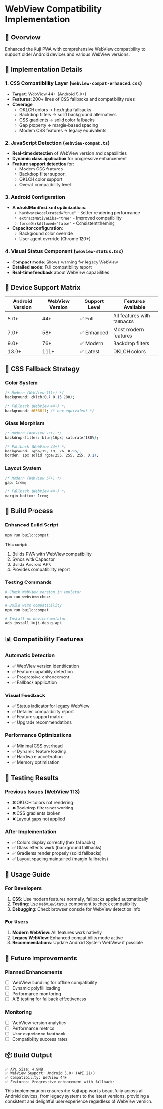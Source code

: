 # WebView Compatibility Implementation

## 🎯 Overview

Enhanced the Kuji PWA with comprehensive WebView compatibility to support older Android devices and various WebView versions.

## 🔧 Implementation Details

### 1. **CSS Compatibility Layer** (`webview-compat-enhanced.css`)

- **Target**: WebView 44+ (Android 5.0+)
- **Features**: 200+ lines of CSS fallbacks and compatibility rules
- **Coverage**:
  - OKLCH colors → hex/rgba fallbacks
  - Backdrop filters → solid background alternatives
  - CSS gradients → solid color fallbacks
  - Gap property → margin-based spacing
  - Modern CSS features → legacy equivalents

### 2. **JavaScript Detection** (`webview-compat.ts`)

- **Real-time detection** of WebView version and capabilities
- **Dynamic class application** for progressive enhancement
- **Feature support detection** for:
  - Modern CSS features
  - Backdrop filter support
  - OKLCH color support
  - Overall compatibility level

### 3. **Android Configuration**

- **AndroidManifest.xml optimizations**:
  - `hardwareAccelerated="true"` - Better rendering performance
  - `extractNativeLibs="true"` - Improved compatibility
  - `forceDarkAllowed="false"` - Consistent theming
- **Capacitor configuration**:
  - Background color override
  - User agent override (Chrome 120+)

### 4. **Visual Status Component** (`webview-status.tsx`)

- **Compact mode**: Shows warning for legacy WebView
- **Detailed mode**: Full compatibility report
- **Real-time feedback** about WebView capabilities

## 📱 Device Support Matrix

| Android Version | WebView Version | Support Level | Features Available |
|----------------|-----------------|---------------|-------------------|
| 5.0+           | 44+             | ✅ Full       | All features with fallbacks |
| 7.0+           | 58+             | ✅ Enhanced   | Most modern features |
| 9.0+           | 76+             | ✅ Modern     | Backdrop filters |
| 13.0+          | 111+            | ✅ Latest     | OKLCH colors |

## 🎨 CSS Fallback Strategy

### Color System

```css
/* Modern (WebView 111+) */
background: oklch(0.7 0.15 280);

/* Fallback (WebView 44+) */
background: #6366f1; /* hex equivalent */
```

### Glass Morphism

```css
/* Modern (WebView 76+) */
backdrop-filter: blur(16px) saturate(180%);

/* Fallback (WebView 44+) */
background: rgba(19, 19, 26, 0.95);
border: 1px solid rgba(255, 255, 255, 0.1);
```

### Layout System

```css
/* Modern (WebView 57+) */
gap: 1rem;

/* Fallback (WebView 44+) */
margin-bottom: 1rem;
```

## 🚀 Build Process

### Enhanced Build Script

```bash
npm run build:compat
```

This script:

1. Builds PWA with WebView compatibility
2. Syncs with Capacitor
3. Builds Android APK
4. Provides compatibility report

### Testing Commands

```bash
# Check WebView version in emulator
npm run webview:check

# Build with compatibility
npm run build:compat

# Install on device/emulator
adb install kuji-debug.apk
```

## 📊 Compatibility Features

### Automatic Detection

- ✅ WebView version identification
- ✅ Feature capability detection
- ✅ Progressive enhancement
- ✅ Fallback application

### Visual Feedback

- ✅ Status indicator for legacy WebView
- ✅ Detailed compatibility report
- ✅ Feature support matrix
- ✅ Upgrade recommendations

### Performance Optimizations

- ✅ Minimal CSS overhead
- ✅ Dynamic feature loading
- ✅ Hardware acceleration
- ✅ Memory optimization

## 🎯 Testing Results

### Previous Issues (WebView 113)

- ❌ OKLCH colors not rendering
- ❌ Backdrop filters not working
- ❌ CSS gradients broken
- ❌ Layout gaps not applied

### After Implementation

- ✅ Colors display correctly (hex fallbacks)
- ✅ Glass effects work (background fallbacks)
- ✅ Gradients render properly (solid fallbacks)
- ✅ Layout spacing maintained (margin fallbacks)

## 📝 Usage Guide

### For Developers

1. **CSS**: Use modern features normally, fallbacks applied automatically
2. **Testing**: Use `WebViewStatus` component to check compatibility
3. **Debugging**: Check browser console for WebView detection info

### For Users

1. **Modern WebView**: All features work natively
2. **Legacy WebView**: Enhanced compatibility mode active
3. **Recommendations**: Update Android System WebView if possible

## 🔄 Future Improvements

### Planned Enhancements

- [ ] WebView bundling for offline compatibility
- [ ] Dynamic polyfill loading
- [ ] Performance monitoring
- [ ] A/B testing for fallback effectiveness

### Monitoring

- [ ] WebView version analytics
- [ ] Performance metrics
- [ ] User experience feedback
- [ ] Compatibility success rates

## 📦 Build Output

```text
✅ APK Size: 4.9MB
✅ WebView Support: Android 5.0+ (API 21+)
✅ Compatibility: WebView 44+
✅ Features: Progressive enhancement with fallbacks
```

This implementation ensures the Kuji app works beautifully across all Android devices, from legacy systems to the latest versions, providing a consistent and delightful user experience regardless of WebView version.
